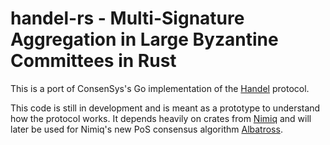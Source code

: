 
# handel-rs - Multi-Signature Aggregation in Large Byzantine Committees in Rust

This is a port of ConsenSys's Go implementation of the [Handel](https://github.com/ConsenSys/handel) protocol.

This code is still in development and is meant as a prototype to understand how the protocol works. It depends heavily on crates from [Nimiq](https://github.com/nimiq/core-rs) and will later be used for Nimiq's new PoS consensus algorithm [Albatross](https://arxiv.org/abs/1903.01589).


